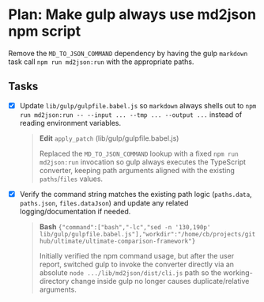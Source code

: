 # Plan: Make gulp always use md2json npm script

Remove the `MD_TO_JSON_COMMAND` dependency by having the gulp `markdown` task call `npm run md2json:run` with the appropriate paths.

## Tasks

- [x] Update `lib/gulp/gulpfile.babel.js` so `markdown` always shells out to `npm run md2json:run -- --input ... --tmp ... --output ...` instead of reading environment variables.
  > **Edit** `apply_patch` (lib/gulp/gulpfile.babel.js)
  >
  > Replaced the `MD_TO_JSON_COMMAND` lookup with a fixed `npm run md2json:run` invocation so gulp always executes the TypeScript converter, keeping path arguments aligned with the existing `paths`/`files` values.
- [x] Verify the command string matches the existing path logic (`paths.data`, `paths.json`, `files.dataJson`) and update any related logging/documentation if needed.
  > **Bash** `{"command":["bash","-lc","sed -n '130,190p' lib/gulp/gulpfile.babel.js"],"workdir":"/home/cb/projects/github/ultimate/ultimate-comparison-framework"}`
  >
  > Initially verified the npm command usage, but after the user report, switched gulp to invoke the converter directly via an absolute `node .../lib/md2json/dist/cli.js` path so the working-directory change inside gulp no longer causes duplicate/relative arguments.
